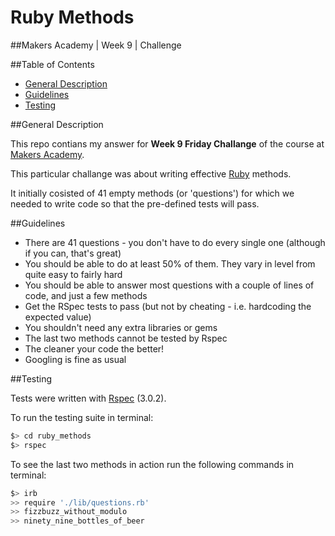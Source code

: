 
# Ruby Methods

##Makers Academy | Week 9 | Challenge


##Table of Contents

* [General Description](#general-description)
* [Guidelines](#guidelines)
* [Testing](#testing)


##General Description

This repo contians my answer for __Week 9 Friday Challange__ of the course 
at [Makers Academy](http://www.makersacademy.com/).

This particular challange was about writing effective [Ruby](https://www.ruby-lang.org/en/) 
methods.

It initially cosisted of 41 empty methods (or 'questions') for which we needed to write code 
so that the pre-defined tests will pass. 


##Guidelines

* There are 41 questions - you don't have to do every single one 
  (although if you can, that's great) 
* You should be able to do at least 50% of them. They vary in level from quite easy to 
  fairly hard
* You should be able to answer most questions with a couple of lines of code, 
  and just a few methods
* Get the RSpec tests to pass (but not by cheating - i.e. hardcoding the expected value)
* You shouldn't need any extra libraries or gems
* The last two methods cannot be tested by Rspec
* The cleaner your code the better!
* Googling is fine as usual


##Testing

Tests were written with [Rspec](http://rspec.info/) (3.0.2).

To run the testing suite in terminal: 

```bash
$> cd ruby_methods
$> rspec
```

To see the last two methods in action run the following commands in terminal:

```bash
$> irb
>> require './lib/questions.rb'
>> fizzbuzz_without_modulo
>> ninety_nine_bottles_of_beer
```


